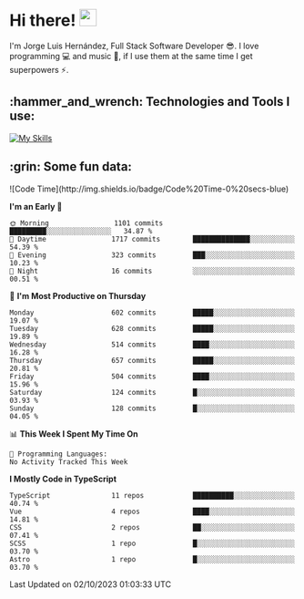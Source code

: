 <h1 align="left">
 <abc>
  <br>Hi there! <img src="https://user-images.githubusercontent.com/42378118/110234147-e3259600-7f4e-11eb-95be-0c4047144dea.gif" width="30"><br>
 </abc>
</h1>

I'm Jorge Luis Hernández, Full Stack Software Developer :sunglasses:. I love programming :computer: and music :musical_score:, if I use them at the same time I get superpowers :zap:. 


<h2 align="left">:hammer_and_wrench: Technologies and Tools I use:</h2>

[![My Skills](https://skillicons.dev/icons?i=js,ts,html,css,py,vue,react,next,nest,postgres,mysql)](https://skillicons.dev)

<h2 align="left">:grin: Some fun data:</h2>
<!--START_SECTION:waka-->
![Code Time](http://img.shields.io/badge/Code%20Time-0%20secs-blue)

**I'm an Early 🐤** 

```text
🌞 Morning                1101 commits        █████████░░░░░░░░░░░░░░░░   34.87 % 
🌆 Daytime                1717 commits        ██████████████░░░░░░░░░░░   54.39 % 
🌃 Evening                323 commits         ███░░░░░░░░░░░░░░░░░░░░░░   10.23 % 
🌙 Night                  16 commits          ░░░░░░░░░░░░░░░░░░░░░░░░░   00.51 % 
```
📅 **I'm Most Productive on Thursday** 

```text
Monday                   602 commits         █████░░░░░░░░░░░░░░░░░░░░   19.07 % 
Tuesday                  628 commits         █████░░░░░░░░░░░░░░░░░░░░   19.89 % 
Wednesday                514 commits         ████░░░░░░░░░░░░░░░░░░░░░   16.28 % 
Thursday                 657 commits         █████░░░░░░░░░░░░░░░░░░░░   20.81 % 
Friday                   504 commits         ████░░░░░░░░░░░░░░░░░░░░░   15.96 % 
Saturday                 124 commits         █░░░░░░░░░░░░░░░░░░░░░░░░   03.93 % 
Sunday                   128 commits         █░░░░░░░░░░░░░░░░░░░░░░░░   04.05 % 
```


📊 **This Week I Spent My Time On** 

```text
💬 Programming Languages: 
No Activity Tracked This Week
```

**I Mostly Code in TypeScript** 

```text
TypeScript               11 repos            ██████████░░░░░░░░░░░░░░░   40.74 % 
Vue                      4 repos             ████░░░░░░░░░░░░░░░░░░░░░   14.81 % 
CSS                      2 repos             ██░░░░░░░░░░░░░░░░░░░░░░░   07.41 % 
SCSS                     1 repo              █░░░░░░░░░░░░░░░░░░░░░░░░   03.70 % 
Astro                    1 repo              █░░░░░░░░░░░░░░░░░░░░░░░░   03.70 % 
```




 Last Updated on 02/10/2023 01:03:33 UTC
<!--END_SECTION:waka-->
